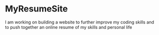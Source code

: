 # MyResumeSite

I am working on building a website to further improve my coding skills and to push together an online resume of my skills and personal life
